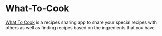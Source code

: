 # What-To-Cook
[What To Cook](https://whattocook.iricecrispy.dev) is a recipes sharing app to share your special recipes with others as well as finding recipes based on the ingredients that you have.
